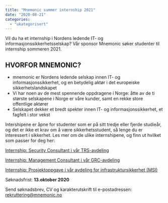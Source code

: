 ```yaml
---
title: "Mnemonic summer internship 2021"
date: "2020-08-21"
categories: 
  - "ukategorisert"
---
```


Vil du ha et internship i Nordens ledende IT- og informasjonssikkerhetsselskap? Vår sponsor Mnemonic søker studenter til internship sommeren 2021.

## HVORFOR MNEMONIC?

- mnemonic er Nordens ledende selskap innen IT- og informasjonssikkerhet, og en betydelig aktør i det europeiske sikkerhetslandskapet
- Vi har noen av de mest spennende oppdragene i Norge: åtte av de ti største selskapene i Norge er våre kunder, samt en rekke store offentlige aktører
- Selskapet dekker et bredt spekter innen IT- og informasjonssikkerhet, et fagfelt i stor vekst

Intershipene er åpne for studenter som er på sitt tredje eller fjerde studieår, og det er ikke et krav om å være sikkerhetsstudent, så lenge du er interessert i sikkerhet. Les mer om de ulike internshipene, og finn ut hvilket som passer for deg her:

[Internship: Security Consultant i vår TRS-avdeling](https://www.mnemonic.no/no/karriere/internships-in-mnemonic/internship-security-consultant-trs/)

[Internship: Management Consultant i vår GRC-avdeling](https://www.mnemonic.no/no/karriere/internships-in-mnemonic/internship-management-consultant-grc/)

[Internship: Prosjektoppgave i vår avdeling for infrastruktursikkerhet (MSI)](https://www.mnemonic.no/no/karriere/internships-in-mnemonic/internship-prosjektoppgave-infrastruktursikkerhet-msi/)

Søknadsfrist: **13.oktober 2020**

Send søknadsbrev, CV og karakterutskrift til e-postadressen:  rekruttering@mnemonic.no
